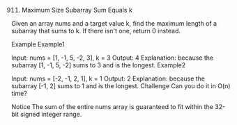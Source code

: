 911. Maximum Size Subarray Sum Equals k

Given an array nums and a target value k, find the maximum length of a subarray that sums to k. If there isn't one, return 0 instead.

Example
Example1

Input:  nums = [1, -1, 5, -2, 3], k = 3
Output: 4
Explanation:
because the subarray [1, -1, 5, -2] sums to 3 and is the longest.
Example2

Input: nums = [-2, -1, 2, 1], k = 1
Output: 2
Explanation:
because the subarray [-1, 2] sums to 1 and is the longest.
Challenge
Can you do it in O(n) time?

Notice
The sum of the entire nums array is guaranteed to fit within the 32-bit signed integer range.

